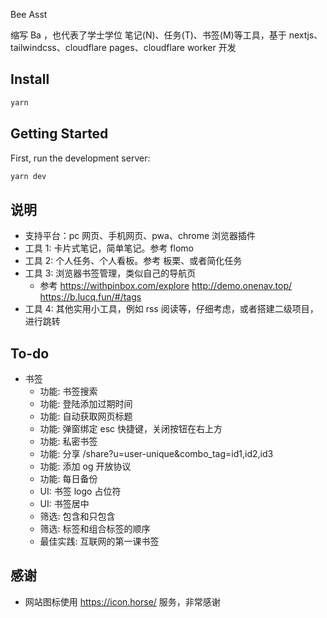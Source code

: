 Bee Asst

缩写 Ba ，也代表了学士学位
笔记(N)、任务(T)、书签(M)等工具，基于 nextjs、tailwindcss、cloudflare pages、cloudflare worker 开发

## Install

```bash
yarn
```

## Getting Started

First, run the development server:

```bash
yarn dev
```

## 说明

- 支持平台：pc 网页、手机网页、pwa、chrome 浏览器插件
- 工具 1: 卡片式笔记，简单笔记。参考 flomo
- 工具 2: 个人任务、个人看板。参考 板栗、或者简化任务
- 工具 3: 浏览器书签管理，类似自己的导航页
  - 参考 https://withpinbox.com/explore http://demo.onenav.top/ https://b.lucq.fun/#/tags
- 工具 4: 其他实用小工具，例如 rss 阅读等，仔细考虑，或者搭建二级项目，进行跳转

## To-do

- 书签
  - 功能: 书签搜索
  - 功能: 登陆添加过期时间
  - 功能: 自动获取网页标题
  - 功能: 弹窗绑定 esc 快捷键，关闭按钮在右上方
  - 功能: 私密书签
  - 功能: 分享 /share?u=user-unique&combo_tag=id1,id2,id3
  - 功能: 添加 og 开放协议
  - 功能: 每日备份
  - UI: 书签 logo 占位符
  - UI: 书签居中
  - 筛选: 包含和只包含
  - 筛选: 标签和组合标签的顺序
  - 最佳实践: 互联网的第一课书签

## 感谢

- 网站图标使用 https://icon.horse/ 服务，非常感谢
